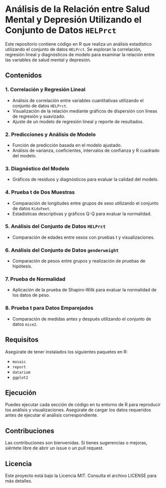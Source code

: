 # Análisis de la Relación entre Salud Mental y Depresión Utilizando el Conjunto de Datos `HELPrct`

Este repositorio contiene código en R que realiza un análisis estadístico utilizando el conjunto de datos `HELPrct`. Se exploran la correlación, regresión lineal y diagnósticos de modelo para examinar la relación entre las variables de salud mental y depresión.

## Contenidos

### 1. Correlación y Regresión Lineal
- Análisis de correlación entre variables cuantitativas utilizando el conjunto de datos `HELPrct`.
- Visualización de la relación mediante gráficos de dispersión con líneas de regresión y suavizado.
- Ajuste de un modelo de regresión lineal y reporte de resultados.

### 2. Predicciones y Análisis de Modelo
- Función de predicción basada en el modelo ajustado.
- Análisis de varianza, coeficientes, intervalos de confianza y R cuadrado del modelo.

### 3. Diagnóstico del Modelo
- Gráficos de residuos y diagnósticos para evaluar la calidad del modelo.

### 4. Prueba t de Dos Muestras
- Comparación de longitudes entre grupos de sexo utilizando el conjunto de datos `KidsFeet`.
- Estadísticas descriptivas y gráficos Q-Q para evaluar la normalidad.

### 5. Análisis del Conjunto de Datos `HELPrct`
- Comparación de edades entre sexos con pruebas t y visualizaciones.

### 6. Análisis del Conjunto de Datos `genderweight`
- Comparación de pesos entre grupos y realización de pruebas de hipótesis.

### 7. Prueba de Normalidad
- Aplicación de la prueba de Shapiro-Wilk para evaluar la normalidad de los datos de peso.

### 8. Prueba t para Datos Emparejados
- Comparación de medidas antes y después utilizando el conjunto de datos `mice2`.

## Requisitos
Asegúrate de tener instalados los siguientes paquetes en R:
- `mosaic`
- `report`
- `datarium`
- `ggplot2`

## Ejecución
Puedes ejecutar cada sección de código en tu entorno de R para reproducir los análisis y visualizaciones. Asegúrate de cargar los datos requeridos antes de ejecutar el análisis correspondiente.

## Contribuciones
Las contribuciones son bienvenidas. Si tienes sugerencias o mejoras, siéntete libre de abrir un issue o un pull request.

## Licencia
Este proyecto está bajo la Licencia MIT. Consulta el archivo LICENSE para más detalles.
